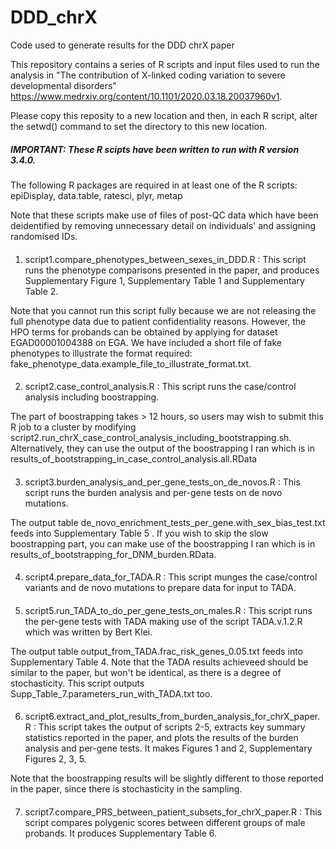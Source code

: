 # DDD_chrX
Code used to generate results for the DDD chrX paper


This repository contains a series of R scripts and input files used to run the analysis in "The contribution of X-linked coding variation to severe developmental disorders" https://www.medrxiv.org/content/10.1101/2020.03.18.20037960v1.

Please copy this reposity to a new location and then, in each R script, alter the setwd() command to set the directory to this new location.

##### IMPORTANT: These R scipts have been written to run with R version 3.4.0.
The following R packages are required in at least one of the R scripts: epiDisplay, data.table, ratesci, plyr, metap

Note that these scripts make use of files of post-QC data which have been deidentified by removing unnecessary detail on individuals' and assigning randomised IDs.

####
1. script1.compare_phenotypes_between_sexes_in_DDD.R      : This script runs the phenotype comparisons presented in the paper, and produces Supplementary Figure 1, Supplementary Table 1 and  Supplementary Table 2.

Note that you cannot run this script fully because we are not releasing the full phenotype data due to patient confidentiality reasons.
However, the HPO terms for probands can be obtained by applying for dataset EGAD00001004388 on EGA.
We have included a short file of fake phenotypes to illustrate the format required: fake_phenotype_data.example_file_to_illustrate_format.txt.
####
2. script2.case_control_analysis.R      : This script runs the case/control analysis including boostrapping.

The part of boostrapping takes > 12 hours, so users may wish to submit this R job to a cluster by modifying script2.run_chrX_case_control_analysis_including_bootstrapping.sh.
Alternatively, they can use the output of the boostrapping I ran which is in results_of_bootstrapping_in_case_control_analysis.all.RData
####
3. script3.burden_analysis_and_per_gene_tests_on_de_novos.R  : This script runs the burden analysis and per-gene tests on de novo mutations.

The output table de_novo_enrichment_tests_per_gene.with_sex_bias_test.txt feeds into Supplementary Table 5
.
If you wish to skip the slow boostrapping part, you can make use of the boostrapping I ran which is in results_of_bootstrapping_for_DNM_burden.RData.
####
4. script4.prepare_data_for_TADA.R   : This script munges the case/control variants and de novo mutations to prepare data for input to TADA.
####
5. script5.run_TADA_to_do_per_gene_tests_on_males.R   : This script runs the per-gene tests with TADA  making use of the script TADA.v.1.2.R which was written by Bert Klei.

The output table output_from_TADA.frac_risk_genes_0.05.txt feeds into Supplementary Table 4. Note that the TADA results achieveed should be similar to the paper, but won't be identical, as there is a degree of stochasticity. This script outputs Supp_Table_7.parameters_run_with_TADA.txt too.

####
6. script6.extract_and_plot_results_from_burden_analysis_for_chrX_paper.R    : This script takes the output of scripts 2-5, extracts key summary statistics reported in the paper, and plots the results of the burden analysis and per-gene tests. It makes Figures 1 and 2, Supplementary Figures 2, 3, 5.

Note that the boostrapping results will be slightly different to those reported in the paper, since there is stochasticity in the sampling.

####
7. script7.compare_PRS_between_patient_subsets_for_chrX_paper.R    : This script compares polygenic scores between different groups of male probands. It produces Supplementary Table 6.

